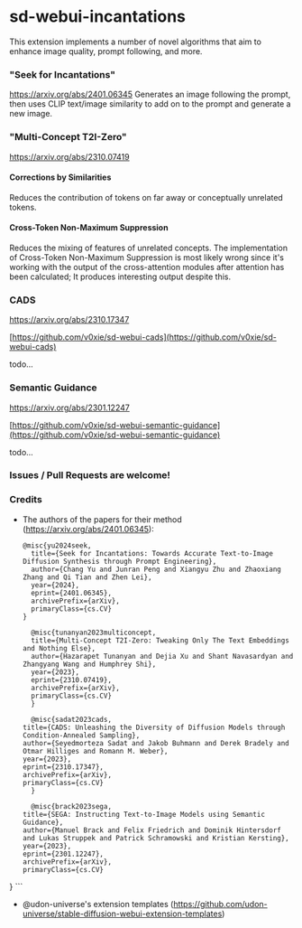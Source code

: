 # sd-webui-incantations
This extension implements a number of novel algorithms that aim to enhance image quality, prompt following, and more.

### "Seek for Incantations"
https://arxiv.org/abs/2401.06345
Generates an image following the prompt, then uses CLIP text/image similarity to add on to the prompt and generate a new image.

### "Multi-Concept T2I-Zero"
https://arxiv.org/abs/2310.07419

#### Corrections by Similarities
Reduces the contribution of tokens on far away or conceptually unrelated tokens.

#### Cross-Token Non-Maximum Suppression
Reduces the mixing of features of unrelated concepts.
The implementation of Cross-Token Non-Maximum Suppression is most likely wrong since it's working with the output of the cross-attention modules after attention has been calculated; It produces interesting output despite this.

### CADS
https://arxiv.org/abs/2310.17347

[https://github.com/v0xie/sd-webui-cads](https://github.com/v0xie/sd-webui-cads)  

todo...

### Semantic Guidance
https://arxiv.org/abs/2301.12247

[https://github.com/v0xie/sd-webui-semantic-guidance](https://github.com/v0xie/sd-webui-semantic-guidance)  

todo...


### Issues / Pull Requests are welcome!

### Credits
- The authors of the papers for their method (https://arxiv.org/abs/2401.06345):
	```
	@misc{yu2024seek,
      title={Seek for Incantations: Towards Accurate Text-to-Image Diffusion Synthesis through Prompt Engineering}, 
      author={Chang Yu and Junran Peng and Xiangyu Zhu and Zhaoxiang Zhang and Qi Tian and Zhen Lei},
      year={2024},
      eprint={2401.06345},
      archivePrefix={arXiv},
      primaryClass={cs.CV}
	}

      @misc{tunanyan2023multiconcept,
      title={Multi-Concept T2I-Zero: Tweaking Only The Text Embeddings and Nothing Else}, 
      author={Hazarapet Tunanyan and Dejia Xu and Shant Navasardyan and Zhangyang Wang and Humphrey Shi},
      year={2023},
      eprint={2310.07419},
      archivePrefix={arXiv},
      primaryClass={cs.CV}
      }

      @misc{sadat2023cads,
 	title={CADS: Unleashing the Diversity of Diffusion Models through Condition-Annealed Sampling},
 	author={Seyedmorteza Sadat and Jakob Buhmann and Derek Bradely and Otmar Hilliges and Romann M. Weber},
 	year={2023},
 	eprint={2310.17347},
 	archivePrefix={arXiv},
 	primaryClass={cs.CV}
      }

      @misc{brack2023sega,
 	title={SEGA: Instructing Text-to-Image Models using Semantic Guidance}, 
 	author={Manuel Brack and Felix Friedrich and Dominik Hintersdorf and Lukas Struppek and Patrick Schramowski and Kristian Kersting},
 	year={2023},
 	eprint={2301.12247},
 	archivePrefix={arXiv},
 	primaryClass={cs.CV}
 }
	```
- @udon-universe's extension templates (https://github.com/udon-universe/stable-diffusion-webui-extension-templates)